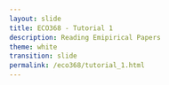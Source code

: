 ```yaml
---
layout: slide
title: ECO368 - Tutorial 1
description: Reading Emipirical Papers
theme: white
transition: slide
permalink: /eco368/tutorial_1.html
---
```

<section data-markdown data-separator="^\r?\n----\r?\n" data-separator-vertical="^\r?\n--\r?\n">
<script type="text/template">


## ECO368  - Tutorial 1

<br></br>

<!-- .slide: style="text-align: center;"> -->  
![U of T Logo](u_of_t_crest.svg)

[Dario Toman](https://dariotoman.com/)
dario.toman@mail.utoronto.ca

--
## Plan for Today



--


Slide 1.2

----

## Demo 2
Slide 2

--

maybe??



</script>
</section>